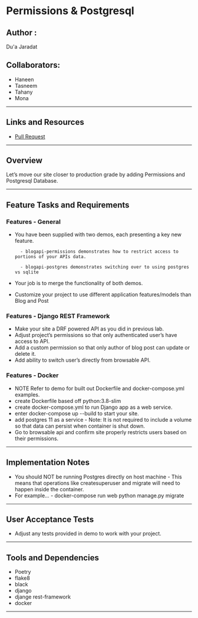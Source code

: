 # Permissions & Postgresql

## Author : 

Du'a Jaradat

## Collaborators:

- Haneen 
- Tasneem 
- Tahany
- Mona

---

## Links and Resources

- [Pull Request]()

---

## Overview

Let’s move our site closer to production grade by adding Permissions and Postgresql Database.

---
## Feature Tasks and Requirements
### Features - General
 - You have been supplied with two demos, each presenting a key new feature.

         - blogapi-permissions demonstrates how to restrict access to portions of your APIs data.

         - blogapi-postgres demonstrates switching over to using postgres vs sqlite
 - Your job is to merge the functionality of both demos.

 - Customize your project to use different application features/models than Blog and Post

### Features - Django REST Framework

 - Make your site a DRF powered API as you did in previous lab.
 - Adjust project’s permissions so that only authenticated user’s have access to API.
 - Add a custom permission so that only author of blog post can update or delete it.
 - Add ability to switch user’s directly from browsable API.
 
 ### Features - Docker

 - NOTE Refer to demo for built out Dockerfile and docker-compose.yml examples.
 - create Dockerfile based off python:3.8-slim
 - create docker-compose.yml to run Django app as a web service.
 - enter docker-compose up --build to start your site.
 - add postgres 11 as a service
          - Note: It is not required to include a volume so that data can persist when container is shut down.
 - Go to browsable api and confirm site properly restricts users based on their permissions.

 ---

## Implementation Notes

 - You should NOT be running Postgres directly on host machine
         - This means that operations like createsuperuser and migrate will need to happen inside the container.
 - For example…
         - docker-compose run web python manage.py migrate

--- 

## User Acceptance Tests

 - Adjust any tests provided in demo to work with your project.

---

## Tools and Dependencies

- Poetry
- flake8
- black
- django
- djange rest-framework
- docker
---
